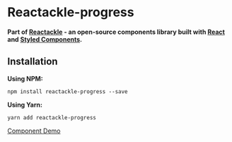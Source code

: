 # Reactackle-progress


**Part of [Reactackle](https://www.npmjs.com/package/reactackle) - an open-source components library built with [React](https://facebook.github.io/react/) and [Styled Components](https://www.styled-components.com).**

## Installation

**Using NPM:**
```
npm install reactackle-progress --save
```

**Using Yarn:**
```
yarn add reactackle-progress
```
[Component Demo](http://reactackle-docs.braincrumbs.io/#/progress/demo)
